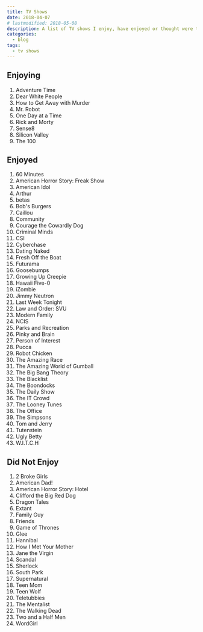 ```yaml
---
title: TV Shows
date: 2018-04-07
# lastmodified: 2018-05-08
description: A list of TV shows I enjoy, have enjoyed or thought were terrible.
categories:
  - blog
tags:
  - tv shows
---
```


## Enjoying

1.  Adventure Time
2.  Dear White People
3.  How to Get Away with Murder
4.  Mr. Robot
5.  One Day at a Time
6.  Rick and Morty
7.  Sense8
8.  Silicon Valley
9.  The 100

## Enjoyed

1.  60 Minutes
2.  American Horror Story: Freak Show
3.  American Idol
4.  Arthur
5.  betas
6.  Bob's Burgers
7.  Caillou
8.  Community
9.  Courage the Cowardly Dog
10. Criminal Minds
11. CSI
12. Cyberchase
13. Dating Naked
14. Fresh Off the Boat
15. Futurama
16. Goosebumps
17. Growing Up Creepie
18. Hawaii Five-0
19. iZombie
20. Jimmy Neutron
21. Last Week Tonight
22. Law and Order: SVU
23. Modern Family
24. NCIS
25. Parks and Recreation
26. Pinky and Brain
27. Person of Interest
28. Pucca
29. Robot Chicken
30. The Amazing Race
31. The Amazing World of Gumball
32. The Big Bang Theory
33. The Blacklist
34. The Boondocks
35. The Daily Show
36. The IT Crowd
37. The Looney Tunes
38. The Office
39. The Simpsons
40. Tom and Jerry
41. Tutenstein
42. Ugly Betty
43. W.I.T.C.H

## Did Not Enjoy

1.  2 Broke Girls
2.  American Dad!
3.  American Horror Story: Hotel
4.  Clifford the Big Red Dog
5.  Dragon Tales
6.  Extant
7.  Family Guy
8.  Friends
9.  Game of Thrones
10. Glee
11. Hannibal
12. How I Met Your Mother
13. Jane the Virgin
14. Scandal
15. Sherlock
16. South Park
17. Supernatural
18. Teen Mom
19. Teen Wolf
20. Teletubbies
21. The Mentalist
22. The Walking Dead
23. Two and a Half Men
24. WordGirl

